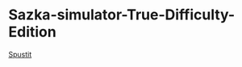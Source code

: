 # Sazka-simulator-True-Difficulty-Edition
[Spustit](https://latethen.github.io/Sazka-simulator-Free-Win-Edition/)
